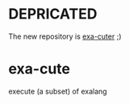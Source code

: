 # DEPRICATED
The new repository is [exa-cuter](https://github.com/ynx0/exa-cuter) ;)

# exa-cute
execute (a subset) of exalang
